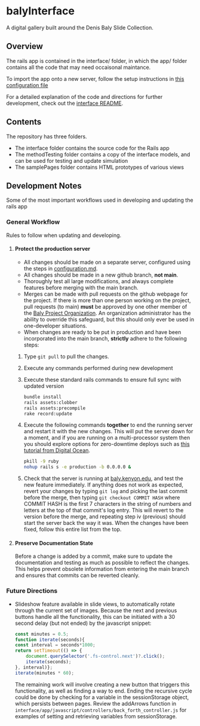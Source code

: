 # balyInterface
 A digital gallery built around the Denis Baly Slide Collection.

## Overview
The rails app is contained in the interface/ folder, in which the app/ folder contains all the code that may need occaisonal maintance.

To import the app onto a new server, follow the setup instructions in [this configuration file](configuration.md)

For a detailed explanation of the code and directions for further development, check out the [interface README](/interface/README.md).

## Contents
The repository has three folders.

- The interface folder contains the source code for the Rails app
- The methodTesting folder contains a copy of the interface models, and can be used for testing and update simulation
- The samplePages folder contains HTML prototypes of various views

## Development Notes
Some of the most important workflows used in developing and updating the rails app

### General Workflow
Rules to follow when updating and developing.

1. #### Protect the production server
    - All changes should be made on a separate server, configured using the steps in [configuration.md](configuration.md).
    - All changes should be made in a new github branch, **not main**.
    - Thoroughly test all large modifications, and always complete features before merging with the main branch.
    - Merges can be made with pull requests on the github webpage for the project. If there is more than one person working on the project, pull requests (to main) **must** be approved by one other member of the [Baly Project Organization](https://github.com/Baly-Project). An organization administrator has the ability to override this safeguard, but this should only ever be used in one-developer situations.
    - When changes are ready to be put in production and have been incorporated into the main branch, **strictly** adhere to the following steps:
    1. Type `git pull` to pull the changes.
    2. Execute any commands performed during new development
    3. Execute these standard rails commands to ensure full sync with updated version
       ```sh  
       bundle install
       rails assets:clobber
       rails assets:precompile
       rake record:update
       ```
    4. Execute the following commands **together** to end the running server and restart it with the new changes. This will put the server down for a moment, and if you are running on a multi-processor system then you should explore options for zero-downtime deploys such as [this tutorial from Digital Ocean](https://www.digitalocean.com/community/tutorials/how-to-set-up-zero-downtime-rails-deploys-using-puma-and-foreman). 

       ```sh
       pkill -9 ruby
       nohup rails s -e production -b 0.0.0.0 &
       ```
    5. Check that the server is running at [baly.kenyon.edu](https://baly.kenyon.edu), and test the new feature immediately. If anything does not work as expected, revert your changes by typing `git log` and picking the last commit before the merge, then typing `git checkout COMMIT HASH` where COMMIT HASH is the first 7 characters in the string of numbers and letters at the top of that commit's log entry. This will revert to the version before the merge, and repeating step iv (previous) should start the server back the way it was. When the changes have been fixed, follow this entire list from the top.

2. #### Preserve Documentation State
   Before a change is added by a commit, make sure to update the documentation and testing as much as possible to reflect the changes. This helps prevent obsolete information from entering the main branch and ensures that commits can be reverted cleanly.

### Future Directions
 - Slideshow feature available in slide views, to automatically rotate through the current set of images. Because the next and previous buttons handle all the functionality, this can be initiated with a 30 second delay (but not ended) by the javascript snippet:
    ```js
    const minutes = 0.5;
    function iterate(seconds){
    const interval = seconds*1000;
    return setTimeout(() => {
        document.querySelector('.fs-control.next')?.click();
        iterate(seconds);
    }, interval)};
    iterate(minutes * 60);
    ```
    The remaining work will involve creating a new button that triggers this functionality, as well as finding a way to end. Ending the recursive cycle could be done by checking for a variable in the sessionStorage object, which persists between pages. Review the addArrows function in `interface/app/javascript/controllers/back_forth_controller.js` 
    for examples of setting and retrieving variables from sessionStorage.
